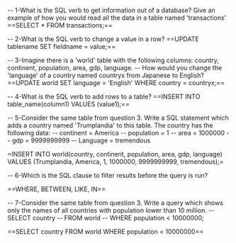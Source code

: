 -- 1-What is the SQL verb to get information out of a database? Give an example of how you would read all the data in a table named 'transactions'
==SELECT * FROM transactions;==

-- 2-What is the SQL verb to change a value in a row?
==UPDATE tablename  SET fieldname  = value;==

-- 3-Imagine there is a 'world' table with the following columns: country, continent, population, area, gdp, language. 
-- How would you change the 'language' of a country named countryx from Japanese to English?
==UPDATE world SET language = 'English' WHERE country = countryx;==

-- 4-What is the SQL verb to add rows to a table?
==INSERT INTO table_name(column1)
VALUES (value1);==

-- 5-Consider the same table from question 3. Write a SQL statement which adds a country named 'Trumplandia' to this table. The country has the following data:
-- continent = America
-- population = 1
-- area = 1000000
-- gdp = 9999999999
-- Language = tremendous


 =INSERT INTO world(country, continent, population, area, gdp, language)
VALUES (Trumplandia, America, 1, 1000000, 9999999999, tremendous);=


-- 6-Which is the SQL clause to filter results before the query is run?

==WHERE, BETWEEN, LIKE, IN==

-- 7-Consider the same table from question 3. Write a query which shows only the names of all countries with population lower than 10 million.
-- SELECT country
-- FROM world
-- WHERE population < 10000000;

==SELECT country FROM world WHERE population < 10000000==
